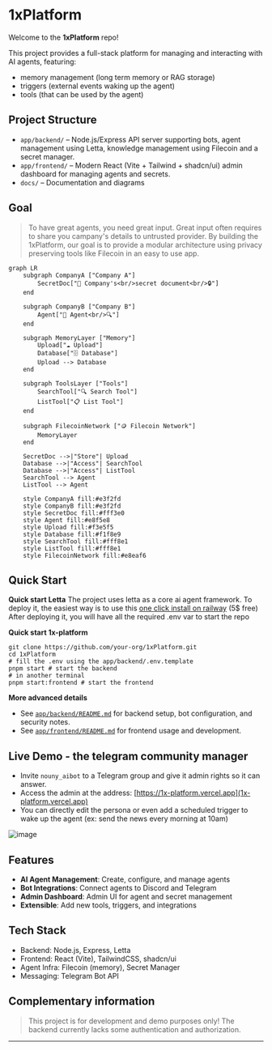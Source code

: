 # 1xPlatform

Welcome to the **1xPlatform** repo!

This project provides a full-stack platform for managing and interacting with AI agents, featuring:
- memory management (long term memory or RAG storage)
- triggers (external events waking up the agent)
- tools (that can be used by the agent)

## Project Structure

- `app/backend/` – Node.js/Express API server supporting bots, agent management using Letta, knowledge management using Filecoin and a secret manager.
- `app/frontend/` – Modern React (Vite + Tailwind + shadcn/ui) admin dashboard for managing agents and secrets.
- `docs/` – Documentation and diagrams


## Goal
> To have great agents, you need great input.
> Great input often requires to share you campany's details to untrusted provider.
> By building the 1xPlatform, our goal is to provide a modular architecture using privacy preserving tools like Filecoin in an easy to use app.

```mermaid
graph LR
    subgraph CompanyA ["Company A"]
        SecretDoc["📄 Company's<br/>secret document<br/>🔒"]
    end
    
    subgraph CompanyB ["Company B"]
        Agent["🤖 Agent<br/>🔍"]
    end
    
    subgraph MemoryLayer ["Memory"]
        Upload["☁️ Upload"]
        Database["🗄️ Database"]
        Upload --> Database
    end
    
    subgraph ToolsLayer ["Tools"]
        SearchTool["🔍 Search Tool"]
        ListTool["📋 List Tool"]
    end
    
    subgraph FilecoinNetwork ["🪙 Filecoin Network"]
        MemoryLayer
    end
    
    SecretDoc -->|"Store"| Upload
    Database -->|"Access"| SearchTool
    Database -->|"Access"| ListTool
    SearchTool --> Agent
    ListTool --> Agent
    
    style CompanyA fill:#e3f2fd
    style CompanyB fill:#e3f2fd
    style SecretDoc fill:#fff3e0
    style Agent fill:#e8f5e8
    style Upload fill:#f3e5f5
    style Database fill:#f1f8e9
    style SearchTool fill:#fff8e1
    style ListTool fill:#fff8e1
    style FilecoinNetwork fill:#e8eaf6
```

## Quick Start

**Quick start Letta**
The project uses letta as a core ai agent framework.
To deploy it, the easiest way is to use this [one click install on railway](https://railway.com/deploy/jgUR1t) (5$ free)
After deploying it, you will have all the required .env var to start the repo

**Quick start 1x-platform**
```
git clone https://github.com/your-org/1xPlatform.git
cd 1xPlatform
# fill the .env using the app/backend/.env.template
pnpm start # start the backend
# in another terminal
pnpm start:frontend # start the frontend
```

**More advanced details**
- See [`app/backend/README.md`](app/backend/README.md) for backend setup, bot configuration, and security notes.
- See [`app/frontend/README.md`](app/frontend/README.md) for frontend usage and development.

## Live Demo - the telegram community manager

- Invite `nouny_aibot` to a Telegram group and give it admin rights so it can answer.
- Access the admin at the address: [https://1x-platform.vercel.app](1x-platform.vercel.app)
- You can directly edit the persona or even add a scheduled trigger to wake up the agent (ex: send the news every morning at 10am)

![image](https://github.com/user-attachments/assets/2e3a65b9-06d7-4d3b-8286-3b25525d4982)

## Features

- **AI Agent Management**: Create, configure, and manage agents
- **Bot Integrations**: Connect agents to Discord and Telegram
- **Admin Dashboard**: Admin UI for agent and secret management
- **Extensible**: Add new tools, triggers, and integrations

## Tech Stack

- Backend: Node.js, Express, Letta
- Frontend: React (Vite), TailwindCSS, shadcn/ui
- Agent Infra: Filecoin (memory), Secret Manager
- Messaging: Telegram Bot API

## Complementary information

> This project is for development and demo purposes only!
> The backend currently lacks some authentication and authorization.

---

